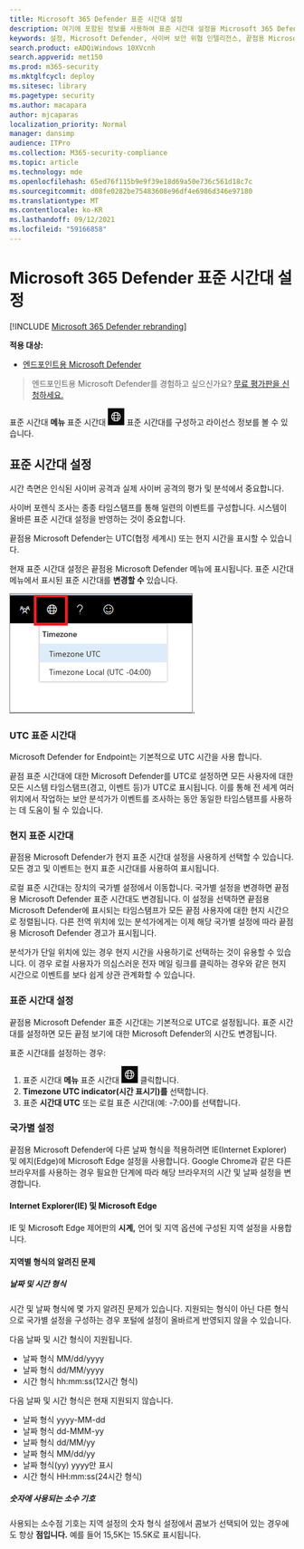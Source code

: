 ```yaml
---
title: Microsoft 365 Defender 표준 시간대 설정
description: 여기에 포함된 정보를 사용하여 표준 시간대 설정을 Microsoft 365 Defender 라이선스 정보를 볼 수 있습니다.
keywords: 설정, Microsoft Defender, 사이버 보안 위협 인텔리전스, 끝점용 Microsoft Defender, 표준 시간대, utc, 현지 시간, 라이선스
search.product: eADQiWindows 10XVcnh
search.appverid: met150
ms.prod: m365-security
ms.mktglfcycl: deploy
ms.sitesec: library
ms.pagetype: security
ms.author: macapara
author: mjcaparas
localization_priority: Normal
manager: dansimp
audience: ITPro
ms.collection: M365-security-compliance
ms.topic: article
ms.technology: mde
ms.openlocfilehash: 65ed76f115b9e9f39e18d69a50e736c561d18c7c
ms.sourcegitcommit: d08fe0282be75483608e96df4e6986d346e97180
ms.translationtype: MT
ms.contentlocale: ko-KR
ms.lasthandoff: 09/12/2021
ms.locfileid: "59166858"
---
```

# <a name="microsoft-365-defender-time-zone-settings"></a>Microsoft 365 Defender 표준 시간대 설정

[!INCLUDE [Microsoft 365 Defender rebranding](../../includes/microsoft-defender.md)]

**적용 대상:**
- [엔드포인트용 Microsoft Defender](https://go.microsoft.com/fwlink/p/?linkid=2154037)


> 엔드포인트용 Microsoft Defender를 경험하고 싶으신가요? [무료 평가판을 신청하세요.](https://signup.microsoft.com/create-account/signup?products=7f379fee-c4f9-4278-b0a1-e4c8c2fcdf7e&ru=https://aka.ms/MDEp2OpenTrial?ocid=docs-wdatp-settings-abovefoldlink)

표준 시간대 **메뉴** 표준 시간대 ![ 설정 아이콘1을 사용합니다.](images/atp-time-zone.png) 표준 시간대를 구성하고 라이선스 정보를 볼 수 있습니다.

## <a name="time-zone-settings"></a>표준 시간대 설정

시간 측면은 인식된 사이버 공격과 실제 사이버 공격의 평가 및 분석에서 중요합니다.

사이버 포렌식 조사는 종종 타임스탬프를 통해 일련의 이벤트를 구성합니다. 시스템이 올바른 표준 시간대 설정을 반영하는 것이 중요합니다.

끝점용 Microsoft Defender는 UTC(협정 세계시) 또는 현지 시간을 표시할 수 있습니다.

현재 표준 시간대 설정은 끝점용 Microsoft Defender 메뉴에 표시됩니다. 표준 시간대 메뉴에서 표시된 표준 시간대를 **변경할 수** 있습니다.

![표준 시간대 설정 아이콘2.](images/atp-time-zone-menu.png).

### <a name="utc-time-zone"></a>UTC 표준 시간대

Microsoft Defender for Endpoint는 기본적으로 UTC 시간을 사용 합니다.

끝점 표준 시간대에 대한 Microsoft Defender를 UTC로 설정하면 모든 사용자에 대한 모든 시스템 타임스탬프(경고, 이벤트 등)가 UTC로 표시됩니다. 이를 통해 전 세계 여러 위치에서 작업하는 보안 분석가가 이벤트를 조사하는 동안 동일한 타임스탬프를 사용하는 데 도움이 될 수 있습니다.

### <a name="local-time-zone"></a>현지 표준 시간대

끝점용 Microsoft Defender가 현지 표준 시간대 설정을 사용하게 선택할 수 있습니다. 모든 경고 및 이벤트는 현지 표준 시간대를 사용하여 표시됩니다.

로컬 표준 시간대는 장치의 국가별 설정에서 이동합니다. 국가별 설정을 변경하면 끝점용 Microsoft Defender 표준 시간대도 변경됩니다. 이 설정을 선택하면 끝점용 Microsoft Defender에 표시되는 타임스탬프가 모든 끝점 사용자에 대한 현지 시간으로 정렬됩니다. 다른 전역 위치에 있는 분석가에게는 이제 해당 국가별 설정에 따라 끝점용 Microsoft Defender 경고가 표시됩니다.

분석가가 단일 위치에 있는 경우 현지 시간을 사용하기로 선택하는 것이 유용할 수 있습니다. 이 경우 로컬 사용자가 의심스러운 전자 메일 링크를 클릭하는 경우와 같은 현지 시간으로 이벤트를 보다 쉽게 상관 관계화할 수 있습니다.

### <a name="set-the-time-zone"></a>표준 시간대 설정

끝점용 Microsoft Defender 표준 시간대는 기본적으로 UTC로 설정됩니다. 표준 시간대를 설정하면 모든 끝점 보기에 대한 Microsoft Defender의 시간도 변경됩니다.

표준 시간대를 설정하는 경우:

1. 표준 시간대 **메뉴** 표준 시간대 ![ 설정 아이콘3을 ](images/atp-time-zone.png) 클릭합니다.
2. **Timezone UTC indicator(시간 표시기)를** 선택합니다.
3. 표준 **시간대 UTC** 또는 로컬 표준 시간대(예: -7:00)를 선택합니다.

### <a name="regional-settings"></a>국가별 설정

끝점용 Microsoft Defender에 다른 날짜 형식을 적용하려면 IE(Internet Explorer) 및 에지(Edge)에 Microsoft Edge 설정을 사용합니다. Google Chrome과 같은 다른 브라우저를 사용하는 경우 필요한 단계에 따라 해당 브라우저의 시간 및 날짜 설정을 변경합니다. 

#### <a name="internet-explorer-ie-and-microsoft-edge"></a>Internet Explorer(IE) 및 Microsoft Edge

IE 및 Microsoft Edge 제어판의 **시계,** 언어 및 지역 옵션에 구성된 지역 설정을 사용합니다.  

#### <a name="known-issues-with-regional-formats"></a>지역별 형식의 알려진 문제

##### <a name="date-and-time-formats"></a>날짜 및 시간 형식

시간 및 날짜 형식에 몇 가지 알려진 문제가 있습니다. 지원되는 형식이 아닌 다른 형식으로 국가별 설정을 구성하는 경우 포털에 설정이 올바르게 반영되지 않을 수 있습니다.

다음 날짜 및 시간 형식이 지원됩니다.

- 날짜 형식 MM/dd/yyyy
- 날짜 형식 dd/MM/yyyy
- 시간 형식 hh:mm:ss(12시간 형식)

다음 날짜 및 시간 형식은 현재 지원되지 않습니다.

- 날짜 형식 yyyy-MM-dd
- 날짜 형식 dd-MMM-yy
- 날짜 형식 dd/MM/yy
- 날짜 형식 MM/dd/yy
- 날짜 형식(yy) yyyy만 표시
- 시간 형식 HH:mm:ss(24시간 형식)

##### <a name="decimal-symbol-used-in-numbers"></a>숫자에 사용되는 소수 기호

사용되는 소수점 기호는 지역 설정의 숫자 형식 설정에서 콤보가 선택되어 있는 경우에도 항상 **점입니다.**  예를 들어 15,5K는 15.5K로 표시됩니다.
